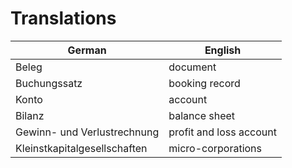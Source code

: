 # Translations

| German                        | English                 |
|-------------------------------|-------------------------|
| Beleg                         | document                |
| Buchungssatz                  | booking record          |
| Konto                         | account                 |
| Bilanz                        | balance sheet           |
| Gewinn- und Verlustrechnung   | profit and loss account |
| Kleinstkapitalgesellschaften  | micro-corporations      |
